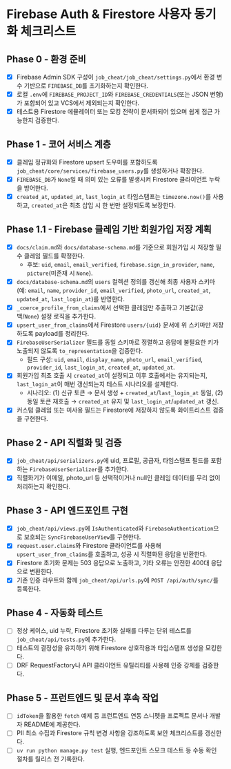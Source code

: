 ﻿# Firebase Auth & Firestore 사용자 동기화 체크리스트

## Phase 0 - 환경 준비
- [x] Firebase Admin SDK 구성이 `job_cheat/job_cheat/settings.py`에서 환경 변수 기반으로 `FIREBASE_DB`를 초기화하는지 확인한다.
- [x] 로컬 `.env`에 `FIREBASE_PROJECT_ID`와 `FIREBASE_CREDENTIALS`(또는 JSON 변형)가 포함되어 있고 VCS에서 제외되는지 확인한다.
- [x] 테스트용 Firestore 에뮬레이터 또는 모킹 전략이 문서화되어 있으며 쉽게 접근 가능한지 검증한다.

## Phase 1 - 코어 서비스 계층
- [x] 클레임 정규화와 Firestore upsert 도우미를 포함하도록 `job_cheat/core/services/firebase_users.py`를 생성하거나 확장한다.
- [x] `FIREBASE_DB`가 `None`일 때 의미 있는 오류를 발생시켜 Firestore 클라이언트 누락을 방어한다.
- [x] `created_at`, `updated_at`, `last_login_at` 타임스탬프는 `timezone.now()`를 사용하고, `created_at`은 최초 삽입 시 한 번만 설정되도록 보장한다.

## Phase 1.1 - Firebase 클레임 기반 회원가입 저장 계획
- [x] `docs/claim.md`와 `docs/database-schema.md`를 기준으로 회원가입 시 저장할 필수 클레임 필드를 확정한다.
  - 후보: `uid`, `email`, `email_verified`, `firebase.sign_in_provider`, `name`, `picture`(미존재 시 `None`).
- [x] `docs/database-schema.md`의 `users` 컬렉션 정의를 갱신해 최종 사용자 스키마(예: `email`, `name`, `provider_id`, `email_verified`, `photo_url`, `created_at`, `updated_at`, `last_login_at`)를 반영한다.
- [x] `_coerce_profile_from_claims`에서 선택한 클레임만 추출하고 기본값(공백/`None`) 설정 로직을 추가한다.
- [x] `upsert_user_from_claims`에서 Firestore `users/{uid}` 문서에 위 스키마만 저장하도록 payload를 정리한다.
- [x] `FirebaseUserSerializer` 필드를 동일 스키마로 정렬하고 응답에 불필요한 키가 노출되지 않도록 `to_representation`을 검증한다.
  - 필드 구성: `uid`, `email`, `display_name`, `photo_url`, `email_verified`, `provider_id`, `last_login_at`, `created_at`, `updated_at`.
- [x] 회원가입 최초 호출 시 `created_at`이 설정되고 이후 호출에서는 유지되는지, `last_login_at`이 매번 갱신되는지 테스트 시나리오를 설계한다.
  - 시나리오: (1) 신규 토큰 → 문서 생성 + `created_at`/`last_login_at` 동일, (2) 동일 토큰 재호출 → `created_at` 유지 및 `last_login_at`/`updated_at` 갱신.
- [x] 커스텀 클레임 또는 미사용 필드는 Firestore에 저장하지 않도록 화이트리스트 검증을 구현한다.

## Phase 2 - API 직렬화 및 검증
- [x] `job_cheat/api/serializers.py`에 uid, 프로필, 공급자, 타임스탬프 필드를 포함하는 `FirebaseUserSerializer`를 추가한다.
- [x] 직렬화기가 이메일, photo_url 등 선택적이거나 null인 클레임 데이터를 무리 없이 처리하는지 확인한다.

## Phase 3 - API 엔드포인트 구현
- [x] `job_cheat/api/views.py`에 `IsAuthenticated`와 `FirebaseAuthentication`으로 보호되는 `SyncFirebaseUserView`를 구현한다.
- [x] `request.user.claims`와 Firestore 클라이언트를 사용해 `upsert_user_from_claims`를 호출하고, 성공 시 직렬화된 응답을 반환한다.
- [x] Firestore 초기화 문제는 503 응답으로 노출하고, 기타 오류는 안전한 400대 응답으로 변환한다.
- [x] 기존 인증 라우트와 함께 `job_cheat/api/urls.py`에 `POST /api/auth/sync/`를 등록한다.

## Phase 4 - 자동화 테스트
- [ ] 정상 케이스, uid 누락, Firestore 초기화 실패를 다루는 단위 테스트를 `job_cheat/api/tests.py`에 추가한다.
- [ ] 테스트의 결정성을 유지하기 위해 Firestore 상호작용과 타임스탬프 생성을 모킹한다.
- [ ] DRF RequestFactory나 API 클라이언트 유틸리티를 사용해 인증 강제를 검증한다.

## Phase 5 - 프런트엔드 및 문서 후속 작업
- [ ] `idToken`을 활용한 `fetch` 예제 등 프런트엔드 연동 스니펫을 프로젝트 문서나 개발자 README에 제공한다.
- [ ] PII 최소 수집과 Firestore 규칙 변경 사항을 강조하도록 보안 체크리스트를 갱신한다.
- [ ] `uv run python manage.py test` 실행, 엔드포인트 스모크 테스트 등 수동 확인 절차를 릴리스 전 기록한다.
